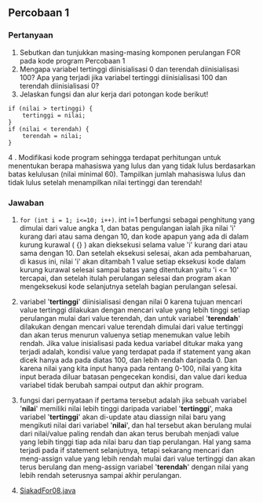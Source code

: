 ## Percobaan 1
### Pertanyaan
1. Sebutkan dan tunjukkan masing-masing komponen perulangan FOR pada kode program Percobaan 1
2. Mengapa  variabel  tertinggi  diinisialisasi  0  dan  terendah  diinisialisasi  100?  Apa  yang terjadi jika variabel tertinggi diinisialisasi 100 dan terendah diinisialisasi 0? 
3. Jelaskan fungsi dan alur kerja dari potongan kode berikut!
```
if (nilai > tertinggi) {
    tertinggi = nilai;
}
if (nilai < terendah) {
    terendah = nilai;
}
```
4 . Modifikasi  kode  program  sehingga  terdapat  perhitungan  untuk  menentukan  berapa mahasiswa yang lulus dan yang tidak lulus berdasarkan batas kelulusan (nilai minimal 60). Tampilkan  jumlah  mahasiswa  lulus  dan  tidak  lulus setelah  menampilkan  nilai  tertinggi dan terendah!

### Jawaban
1. ```for (int i = 1; i<=10; i++)```. int i=1 berfungsi sebagai penghitung yang dimulai dari value angka 1, dan batas pengulangan ialah jika nilai 'i' kurang dari atau sama dengan 10, dan kode apapun yang ada di dalam kurung kurawal ( {} ) akan dieksekusi selama value 'i' kurang dari atau sama dengan 10.
Dan setelah eksekusi selesai, akan ada pembaharuan, di kasus ini, nilai 'i' akan ditambah 1 value setiap eksekusi kode dalam kurung kurawal selesai sampai batas yang ditentukan yaitu 'i <= 10' tercapai, dan setelah itulah perulangan selesai dan program akan mengeksekusi kode selanjutnya setelah bagian perulangan selesai.

2. variabel '**tertinggi**' diinisialisasi dengan nilai 0 karena tujuan mencari value tertinggi dilakukan dengan mencari value yang lebih tinggi setiap perulangan mulai dari value terendah, dan untuk variabel '**terendah**' dilakukan dengan mencari value terendah dimulai dari value tertinggi dan akan terus menurun valuenya setiap menemukan value lebih rendah.
Jika value inisialisasi pada kedua variabel ditukar maka yang terjadi adalah, kondisi value yang terdapat pada if statement yang akan dicek hanya ada pada diatas 100, dan lebih rendah daripada 0.
Dan karena nilai yang kita input hanya pada rentang 0-100, nilai yang kita input berada diluar batasan pengecekan kondisi, dan value dari kedua variabel tidak berubah sampai output dan akhir program.

3. fungsi dari pernyataan if pertama tersebut adalah jika sebuah variabel '**nilai**' memiliki nilai lebih tinggi daripada variabel '**tertinggi**', maka variabel '**tertinggi**' akan di-update atau diassign nilai baru yang mengikuti nilai dari variabel '**nilai**', dan hal tersebut akan berulang mulai dari nilai/value paling rendah dan akan terus berubah menjadi value yang lebih tinggi tiap ada nilai baru dan tiap perulangan. 
Hal yang sama terjadi pada if statement selanjutnya, tetapi sekarang mencari dan meng-assign value yang lebih rendah mulai dari value tertinggi dan akan terus berulang dan meng-assign variabel '**terendah**' dengan nilai yang lebih rendah seterusnya sampai akhir perulangan. 

4. [SiakadFor08.java](https://github.com/okeokke/daspro-jobsheet7/blob/main/SiakadFor08.java)